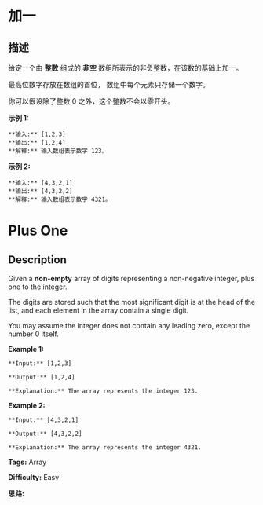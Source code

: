 # 加一

## 描述

给定一个由 **整数** 组成的 **非空** 数组所表示的非负整数，在该数的基础上加一。

最高位数字存放在数组的首位， 数组中每个元素只存储一个数字。

你可以假设除了整数 0 之外，这个整数不会以零开头。

**示例  1:**

    
    
    **输入:** [1,2,3]
    **输出:** [1,2,4]
    **解释:** 输入数组表示数字 123。
    

**示例  2:**

    
    
    **输入:** [4,3,2,1]
    **输出:** [4,3,2,2]
    **解释:** 输入数组表示数字 4321。
    



# Plus One

## Description



Given a **non-empty** array of digits representing a non-negative integer, plus one to the integer.

The digits are stored such that the most significant digit is at the head of the list, and each element in the array contain a single digit.

You may assume the integer does not contain any leading zero, except the number 0 itself.

**Example 1:**

    
    
    **Input:** [1,2,3]
    **Output:** [1,2,4]
    **Explanation:** The array represents the integer 123.
    

**Example 2:**

    
    
    **Input:** [4,3,2,1]
    **Output:** [4,3,2,2]
    **Explanation:** The array represents the integer 4321.
    


**Tags:** Array

**Difficulty:** Easy

**思路:**
